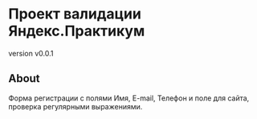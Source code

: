 # Проект валидации Яндекс.Практикум
version v0.0.1
## About
Форма регистрации с полями Имя, E-mail, Телефон и поле для сайта, проверка регулярными выражениями.